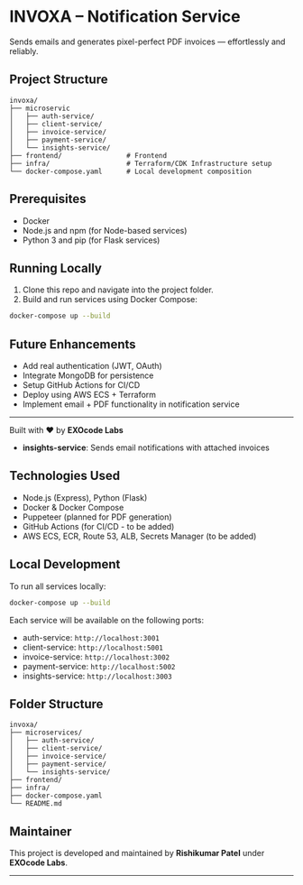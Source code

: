 # **INVOXA – Notification Service**

Sends emails and generates pixel-perfect PDF invoices — effortlessly and reliably.

## Project Structure

```
invoxa/
├── microservic
│   ├── auth-service/
│   ├── client-service/
│   ├── invoice-service/
│   ├── payment-service/
│   └── insights-service/
├── frontend/                # Frontend
├── infra/                   # Terraform/CDK Infrastructure setup
└── docker-compose.yaml      # Local development composition
```

## Prerequisites

- Docker
- Node.js and npm (for Node-based services)
- Python 3 and pip (for Flask services)

## Running Locally

1. Clone this repo and navigate into the project folder.
2. Build and run services using Docker Compose:

```bash
docker-compose up --build
```

## Future Enhancements

- Add real authentication (JWT, OAuth)
- Integrate MongoDB for persistence
- Setup GitHub Actions for CI/CD
- Deploy using AWS ECS + Terraform
- Implement email + PDF functionality in notification service

---

Built with ❤️ by **EXOcode Labs**

- **insights-service**: Sends email notifications with attached invoices

## Technologies Used

- Node.js (Express), Python (Flask)
- Docker & Docker Compose
- Puppeteer (planned for PDF generation)
- GitHub Actions (for CI/CD - to be added)
- AWS ECS, ECR, Route 53, ALB, Secrets Manager (to be added)

## Local Development

To run all services locally:

```bash
docker-compose up --build
```

Each service will be available on the following ports:

- auth-service: `http://localhost:3001`
- client-service: `http://localhost:5001`
- invoice-service: `http://localhost:3002`
- payment-service: `http://localhost:5002`
- insights-service: `http://localhost:3003`

## Folder Structure

```
invoxa/
├── microservices/
│   ├── auth-service/
│   ├── client-service/
│   ├── invoice-service/
│   ├── payment-service/
│   └── insights-service/
├── frontend/
├── infra/
├── docker-compose.yaml
└── README.md
```

## Maintainer

This project is developed and maintained by **Rishikumar Patel** under **EXOcode Labs**.

---
